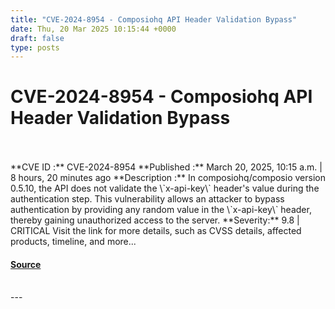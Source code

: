 ```yaml
---
title: "CVE-2024-8954 - Composiohq API Header Validation Bypass"
date: Thu, 20 Mar 2025 10:15:44 +0000
draft: false
type: posts
---
```

# CVE-2024-8954 - Composiohq API Header Validation Bypass

<br/>

<br/>
**CVE ID :** CVE-2024-8954  
**Published :** March 20, 2025, 10:15 a.m. | 8 hours, 20 minutes ago  
**Description :** In composiohq/composio version 0.5.10, the API does not validate the \`x-api-key\` header's value during the authentication step. This vulnerability allows an attacker to bypass authentication by providing any random value in the \`x-api-key\` header, thereby gaining unauthorized access to the server.  
**Severity:** 9.8 | CRITICAL  
Visit the link for more details, such as CVSS details, affected products, timeline, and more...

#### [Source](https://cvefeed.io/vuln/detail/CVE-2024-8954)

<br/>
---
